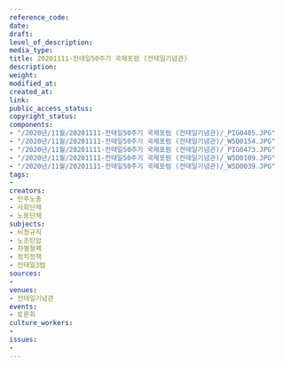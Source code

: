 ```yaml
---
reference_code: 
date: 
draft: 
level_of_description: 
media_type: 
title: 20201111-전태일50주기 국제포럼 (전태일기념관)
description: 
weight: 
modified_at: 
created_at: 
link: 
public_access_status: 
copyright_status: 
components:
- "/2020년/11월/20201111-전태일50주기 국제포럼 (전태일기념관)/_PIG0485.JPG"
- "/2020년/11월/20201111-전태일50주기 국제포럼 (전태일기념관)/_W5D0154.JPG"
- "/2020년/11월/20201111-전태일50주기 국제포럼 (전태일기념관)/_PIG0473.JPG"
- "/2020년/11월/20201111-전태일50주기 국제포럼 (전태일기념관)/_W5D0109.JPG"
- "/2020년/11월/20201111-전태일50주기 국제포럼 (전태일기념관)/_W5D0039.JPG"
tags:
- 
creators:
- 민주노총
- 사회단체
- 노동단체
subjects:
- 비정규직
- 노조탄압
- 차별철폐
- 정치정책
- 전태일3법
sources:
- 
venues:
- 전태일기념관
events:
- 토론회
culture_workers:
- 
issues:
- 
---
```

